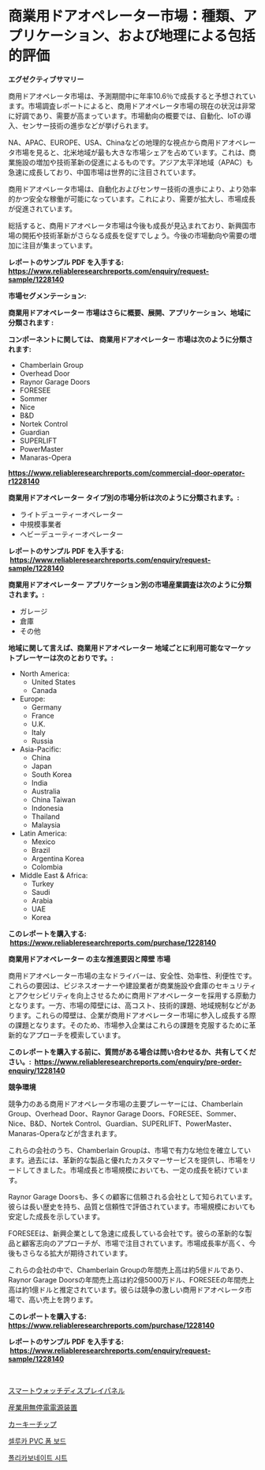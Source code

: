 <p><h1>商業用ドアオペレーター市場：種類、アプリケーション、および地理による包括的評価</h1></p><p><strong>エグゼクティブサマリー</strong></p>
<p><p>商用ドアオペレータ市場は、予測期間中に年率10.6％で成長すると予想されています。市場調査レポートによると、商用ドアオペレータ市場の現在の状況は非常に好調であり、需要が高まっています。市場動向の概要では、自動化、IoTの導入、センサー技術の進歩などが挙げられます。</p><p>NA、APAC、EUROPE、USA、Chinaなどの地理的な視点から商用ドアオペレータ市場を見ると、北米地域が最も大きな市場シェアを占めています。これは、商業施設の増加や技術革新の促進によるものです。アジア太平洋地域（APAC）も急速に成長しており、中国市場は世界的に注目されています。</p><p>商用ドアオペレータ市場は、自動化およびセンサー技術の進歩により、より効率的かつ安全な稼働が可能になっています。これにより、需要が拡大し、市場成長が促進されています。</p><p>総括すると、商用ドアオペレータ市場は今後も成長が見込まれており、新興国市場の開拓や技術革新がさらなる成長を促すでしょう。今後の市場動向や需要の増加に注目が集まっています。</p></p>
<p><strong>レポートのサンプル PDF を入手する: <a href="https://www.reliableresearchreports.com/enquiry/request-sample/1228140">https://www.reliableresearchreports.com/enquiry/request-sample/1228140</a></strong></p>
<p><strong>市場セグメンテーション:</strong></p>
<p><strong> 商業用ドアオペレーター 市場はさらに概要、展開、アプリケーション、地域に分類されます :</strong></p>
<p><strong>コンポーネントに関しては、 商業用ドアオペレーター 市場は次のように分類されます: &nbsp;</strong></p>
<p><ul><li>Chamberlain Group</li><li>Overhead Door</li><li>Raynor Garage Doors</li><li>FORESEE</li><li>Sommer</li><li>Nice</li><li>B&D</li><li>Nortek Control</li><li>Guardian</li><li>SUPERLIFT</li><li>PowerMaster</li><li>Manaras-Opera</li></ul></p>
<p><strong><a href="https://www.reliableresearchreports.com/commercial-door-operator-r1228140">https://www.reliableresearchreports.com/commercial-door-operator-r1228140</a></strong></p>
<p><strong> 商業用ドアオペレーター タイプ別の市場分析は次のように分類されます。:</strong></p>
<p><ul><li>ライトデューティーオペレーター</li><li>中規模事業者</li><li>ヘビーデューティーオペレーター</li></ul></p>
<p><strong>レポートのサンプル PDF を入手する: &nbsp;<a href="https://www.reliableresearchreports.com/enquiry/request-sample/1228140">https://www.reliableresearchreports.com/enquiry/request-sample/1228140</a></strong></p>
<p><strong> 商業用ドアオペレーター アプリケーション別の市場産業調査は次のように分類されます。:</strong></p>
<p><ul><li>ガレージ</li><li>倉庫</li><li>その他</li></ul></p>
<p><strong>地域に関して言えば、商業用ドアオペレーター 地域ごとに利用可能なマーケットプレーヤーは次のとおりです。:</strong></p>
<p><ul>
    <li>
        North America:
        <ul>
            <li>United States</li>
            <li>Canada</li>
        </ul>
    </li>
    <li>
        Europe:
        <ul>
            <li>Germany</li>
            <li>France</li>
            <li>U.K.</li>
            <li>Italy</li>
            <li>Russia</li>
        </ul>
    </li>
    <li>
        Asia-Pacific:
        <ul>
            <li>China</li>
            <li>Japan</li>
            <li>South Korea</li>
            <li>India</li>
            <li>Australia</li>
            <li>China Taiwan</li>
            <li>Indonesia</li>
            <li>Thailand</li>
            <li>Malaysia</li>
        </ul>
    </li>
    <li>
        Latin America:
        <ul>
            <li>Mexico</li>
            <li>Brazil</li>
            <li>Argentina Korea</li>
            <li>Colombia</li>
        </ul>
    </li>
    <li>
        Middle East & Africa:
        <ul>
            <li>Turkey</li>
            <li>Saudi</li>
            <li>Arabia</li>
            <li>UAE</li>
            <li>Korea</li>
        </ul>
    </li>
    </ul></p>
<p><strong>このレポートを購入する: &nbsp;<a href="https://www.reliableresearchreports.com/purchase/1228140">https://www.reliableresearchreports.com/purchase/1228140</a></strong></p>
<p><strong>商業用ドアオペレーター の主な推進要因と障壁 市場</strong></p>
<p><p>商用ドアオペレーター市場の主なドライバーは、安全性、効率性、利便性です。これらの要因は、ビジネスオーナーや建設業者が商業施設や倉庫のセキュリティとアクセシビリティを向上させるために商用ドアオペレーターを採用する原動力となります。一方、市場の障壁には、高コスト、技術的課題、地域規制などがあります。これらの障壁は、企業が商用ドアオペレーター市場に参入し成長する際の課題となります。そのため、市場参入企業はこれらの課題を克服するために革新的なアプローチを模索しています。</p></p>
<p><strong>このレポートを購入する前に、質問がある場合は問い合わせるか、共有してください。:&nbsp; <a href="https://www.reliableresearchreports.com/enquiry/pre-order-enquiry/1228140">https://www.reliableresearchreports.com/enquiry/pre-order-enquiry/1228140</a></strong></p>
<p><strong>競争環境</strong></p>
<p><p>競争力のある商用ドアオペレータ市場の主要プレーヤーには、Chamberlain Group、Overhead Door、Raynor Garage Doors、FORESEE、Sommer、Nice、B&D、Nortek Control、Guardian、SUPERLIFT、PowerMaster、Manaras-Operaなどが含まれます。 </p><p>これらの会社のうち、Chamberlain Groupは、市場で有力な地位を確立しています。過去には、革新的な製品と優れたカスタマーサービスを提供し、市場をリードしてきました。市場成長と市場規模においても、一定の成長を続けています。</p><p>Raynor Garage Doorsも、多くの顧客に信頼される会社として知られています。彼らは長い歴史を持ち、品質と信頼性で評価されています。市場規模においても安定した成長を示しています。</p><p>FORESEEは、新興企業として急速に成長している会社です。彼らの革新的な製品と顧客志向のアプローチが、市場で注目されています。市場成長率が高く、今後もさらなる拡大が期待されています。</p><p>これらの会社の中で、Chamberlain Groupの年間売上高は約5億ドルであり、Raynor Garage Doorsの年間売上高は約2億5000万ドル、FORESEEの年間売上高は約1億ドルと推定されています。彼らは競争の激しい商用ドアオペレータ市場で、高い売上を誇ります。</p></p>
<p><strong>このレポートを購入する: &nbsp; <a href="https://www.reliableresearchreports.com/purchase/1228140">https://www.reliableresearchreports.com/purchase/1228140</a></strong></p>
<p><strong>レポートのサンプル PDF を入手する: &nbsp;<a href="https://www.reliableresearchreports.com/enquiry/request-sample/1228140">https://www.reliableresearchreports.com/enquiry/request-sample/1228140</a></strong><strong></strong></p>
<p>&nbsp;</p>
<p><p><a href="https://medium.com/@coraltrout1923/%E3%82%B9%E3%83%9E%E3%83%BC%E3%83%88%E3%82%A6%E3%82%A9%E3%83%83%E3%83%81%E3%83%87%E3%82%A3%E3%82%B9%E3%83%97%E3%83%AC%E3%82%A4%E3%83%91%E3%83%8D%E3%83%AB%E5%B8%82%E5%A0%B4-2031%E5%B9%B4%E3%81%BE%E3%81%A7%E3%81%AE%E5%8B%95%E5%90%91-%E4%BA%88%E6%B8%AC-%E7%AB%B6%E4%BA%89%E5%88%86%E6%9E%90-fd71646f25e7">スマートウォッチディスプレイパネル</a></p><p><a href="https://medium.com/@rylanaufman56456/2024%E5%B9%B4%E3%81%8B%E3%82%892031%E5%B9%B4%E3%81%BE%E3%81%A7%E3%81%AE%E6%9C%9F%E9%96%93%E3%81%AB%E4%BA%88%E6%B8%AC%E3%81%95%E3%82%8C%E3%82%8B%E5%B7%A5%E6%A5%AD%E7%94%A8%E7%84%A1%E5%81%9C%E9%9B%BB%E9%9B%BB%E6%BA%90%E8%A3%85%E7%BD%AE-ups-%E5%B8%82%E5%A0%B4%E3%81%AE%E3%83%88%E3%83%AC%E3%83%B3%E3%83%89%E3%81%A8%E5%B8%82%E5%A0%B4%E5%88%86%E6%9E%90-13fee8236264">産業用無停電電源装置</a></p><p><a href="https://github.com/JacksonWiza1924/Market-Research-Report-List-1/blob/main/706137324787.md">カーキーチップ</a></p><p><a href="https://github.com/RichardLueilwitz787/Market-Research-Report-List-1/blob/main/936046122835.md">셀루카 PVC 폼 보드</a></p><p><a href="https://medium.com/@avramcornescu20221/%ED%8F%B4%EB%A6%AC%EC%B9%B4%EB%B3%B4%EB%84%A4%EC%9D%B4%ED%8A%B8-%EC%8B%9C%ED%8A%B8-%EC%8B%9C%EC%9E%A5-%EC%9C%A0%ED%98%95-%EC%9D%91%EC%9A%A9-%EB%B0%8F-%EC%A7%80%EC%97%AD%EB%B3%84-%EC%A2%85%ED%95%A9-%ED%8F%89%EA%B0%80-88ed92edce89">폴리카보네이트 시트</a></p></p>